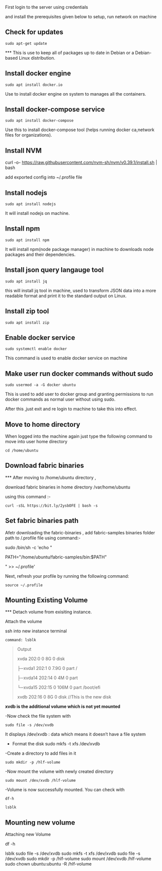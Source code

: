 
First login to the server using credentials

and install the prerequisites given below to setup, run network on machine

  
  

## Check for updates

`sudo apt-get update`

*** This is use to keep all of packages up to date in Debian or a Debian-based Linux distribution.

  
  

## Install docker engine

`sudo apt install docker.io`

Use to install docker engine on system to manages all the containers.

  
  

## Install docker-compose service

`sudo apt install docker-compose`

Use this to install docker-compose tool (helps running docker ca,network files for organizations).

  
## Install NVM
curl -o- https://raw.githubusercontent.com/nvm-sh/nvm/v0.39.1/install.sh | bash

add exported config into ~/.profile file

## Install nodejs

`sudo apt install nodejs`

It will install nodejs on machine.

  
  

## Install npm

`sudo apt install npm`

It will install npm(node package manager) in machine to downloads node packages and their dependencies.

  
  

## Install json query langauge tool

`sudo apt install jq`

this will install jq tool in machine, used to transform JSON data into a more readable format and print it to the standard output on Linux.


## Install zip tool

`sudo apt install zip`

  
  

## Enable docker service

`sudo systemctl enable docker`

This command is used to enable docker service on machine

  
  
  

## Make user run docker commands without sudo

`sudo usermod -a -G docker ubuntu`

This is used to add user to docker group and granting permissions to run docker commands as normal user without using sudo.

After this ,just exit and re login to machine to take this into effect.

  
  
  

## Move to home directory

When logged into the machine again just type the following command to move into user home directory

`cd /home/ubuntu`

  
  

## Download fabric binaries

*** After moving to /home/ubuntu directory ,

download fabric binaries in home directory /var/home/ubuntu

using this command :-

`curl -sSL https://bit.ly/2ysbOFE | bash -s`

  
  

## Set fabric binaries path

Afetr downloading the fabric-binaries , add fabric-samples binaries folder path to /.profile file using command:-

  

sudo /bin/sh -c 'echo "

PATH="/home/ubuntu/fabric-samples/bin:$PATH"

" >> ~/.profile'

  

Next, refresh your profile by running the following command:

  

`source ~/.profile`

  
  

## Mounting Existing Volume

  

*** Detach volume from exisiting instance.

Attach the volume

  

ssh into new instance terminal

  

`command: lsblk`

  

> Output
> 
> xvda 202:0 0 8G 0 disk
> 
> ├─xvda1 202:1 0 7.9G 0 part /
> 
> ├─xvda14 202:14 0 4M 0 part
> 
> └─xvda15 202:15 0 106M 0 part /boot/efi
> 
> xvdb 202:16 0 8G 0 disk //This is the new disk

  

**xvdb is the additional volume which is not yet mounted**

-Now check the file system with 

    sudo file -s /dev/xvdb

It displays /dev/xvdb : data which means it doesn’t have a file system

- Format the disk 
sudo mkfs -t xfs /dev/xvdb
  

-Create a directory to add files in it

    sudo mkdir -p /hlf-volume

-Now mount the volume with newly created directory

    sudo mount /dev/xvdb /hlf-volume

-Volume is now successfully mounted. You can check with 

    df-h 

    lsblk


## Mounting new volume

Attaching new Volume

df -h 

lsblk
sudo file -s /dev/xvdb
sudo mkfs -t xfs /dev/xvdb
sudo file -s /dev/xvdb
sudo mkdir -p /hlf-volume
sudo mount /dev/xvdb /hlf-volume
sudo chown ubuntu:ubuntu -R /hlf-volume